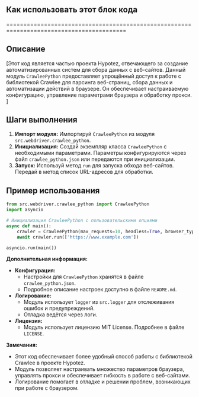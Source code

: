 ## Как использовать этот блок кода
=========================================================================================

Описание
-------------------------
[Этот код является частью проекта Hypotez, отвечающего за создание автоматизированных систем для сбора данных с веб-сайтов. Данный модуль `CrawleePython` предоставляет  упрощённый доступ к работе с библиотекой Crawlee для парсинга веб-страниц, сбора данных и автоматизации действий в браузере. Он обеспечивает настраиваемую  конфигурацию, управление  параметрами  браузера и обработку  прокси.  ]

Шаги выполнения
-------------------------
1. **Импорт модуля:** Импортируй `CrawleePython` из модуля `src.webdriver.crawlee_python`.
2. **Инициализация:** Создай экземпляр класса `CrawleePython` с необходимыми параметрами. Параметры конфигурируются через файл `crawlee_python.json` или передаются при инициализации.
3. **Запуск:** Используй метод `run` для запуска обхода веб-сайтов. Передай в метод список URL-адресов для обработки.

Пример использования
-------------------------

```python
from src.webdriver.crawlee_python import CrawleePython
import asyncio

# Инициализация CrawleePython с пользовательскими опциями
async def main():
    crawler = CrawleePython(max_requests=10, headless=True, browser_type='chromium', options=["--headless"])
    await crawler.run(['https://www.example.com'])

asyncio.run(main())
```

**Дополнительная информация:**

* **Конфигурация:** 
    * Настройки для `CrawleePython` хранятся в файле `crawlee_python.json`.
    * Подробное описание настроек доступно в файле `README.md`.
* **Логирование:** 
    * Модуль использует `logger` из `src.logger` для отслеживания ошибок и предупреждений.
    * Отладка ведётся через логи. 
* **Лицензия:** 
    * Модуль использует лицензию MIT License. Подробнее в файле `LICENSE`.

**Замечания:**

* Этот код обеспечивает более удобный способ работы с библиотекой Crawlee в проекте Hypotez.
* Модуль позволяет настраивать множество параметров браузера, управлять прокси и обеспечивает гибкость в работе с веб-сайтами.
* Логирование помогает в отладке и решении проблем, возникающих при работе с браузером.